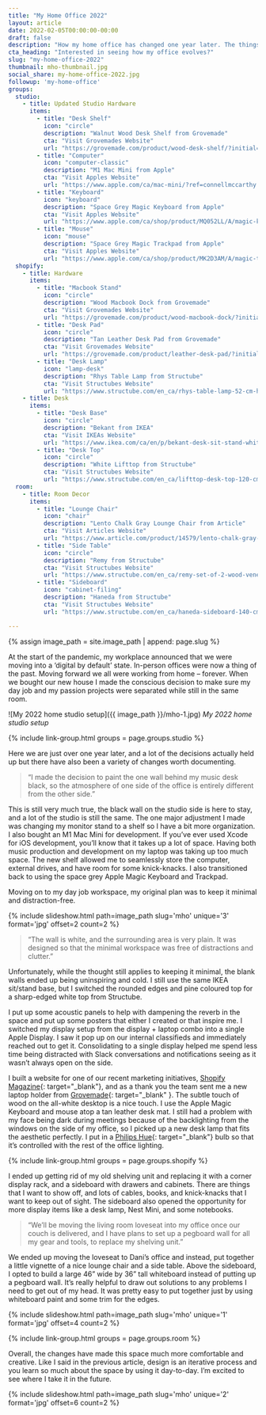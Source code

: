 ```yaml
---
title: "My Home Office 2022"
layout: article
date: 2022-02-05T00:00:00-00:00
draft: false
description: "How my home office has changed one year later. The things I’ve kept, and the things I’ve swapped out."
cta_heading: "Interested in seeing how my office evolves?"
slug: "my-home-office-2022"
thumbnail: mho-thumbnail.jpg
social_share: my-home-office-2022.jpg
followup: 'my-home-office'
groups:
  studio:
    - title: Updated Studio Hardware
      items:
        - title: "Desk Shelf"
          icon: "circle"
          description: "Walnut Wood Desk Shelf from Grovemade"
          cta: "Visit Grovemades Website"
          url: "https://grovemade.com/product/wood-desk-shelf/?initial=342&ref=connellmccarthy.com"
        - title: "Computer"
          icon: "computer-classic"
          description: "M1 Mac Mini from Apple"
          cta: "Visit Apples Website"
          url: "https://www.apple.com/ca/mac-mini/?ref=connellmccarthy.com"
        - title: "Keyboard"
          icon: "keyboard"
          description: "Space Grey Magic Keyboard from Apple"
          cta: "Visit Apples Website"
          url: "https://www.apple.com/ca/shop/product/MQ052LL/A/magic-keyboard-with-numeric-keypad-us-english?ref=connellmccarthy.com"
        - title: "Mouse"
          icon: "mouse"
          description: "Space Grey Magic Trackpad from Apple"
          cta: "Visit Apples Website"
          url: "https://www.apple.com/ca/shop/product/MK2D3AM/A/magic-trackpad?ref=connellmccarthy.com"
  shopify:
    - title: Hardware
      items:
        - title: "Macbook Stand"
          icon: "circle"
          description: "Wood Macbook Dock from Grovemade"
          cta: "Visit Grovemades Website"
          url: "https://grovemade.com/product/wood-macbook-dock/?initial=636&ref=connellmccarthy.com"
        - title: "Desk Pad"
          icon: "circle"
          description: "Tan Leather Desk Pad from Grovemade"
          cta: "Visit Grovemades Website"
          url: "https://grovemade.com/product/leather-desk-pad/?initial=690&ref=connellmccarthy.com"
        - title: "Desk Lamp"
          icon: "lamp-desk"
          description: "Rhys Table Lamp from Structube"
          cta: "Visit Structubes Website"
          url: "https://www.structube.com/en_ca/rhys-table-lamp-52-cm-height-90-33-55?pid=26916&ref=connellmccarthy.com"
    - title: Desk
      items:
        - title: "Desk Base"
          icon: "circle"
          description: "Bekant from IKEA"
          cta: "Visit IKEAs Website"
          url: "https://www.ikea.com/ca/en/p/bekant-desk-sit-stand-white-s29022520/?ref=connellmccarthy.com"
        - title: "Desk Top"
          icon: "circle"
          description: "White Lifttop from Structube"
          cta: "Visit Structubes Website"
          url: "https://www.structube.com/en_ca/lifttop-desk-top-120-cm-84-68-85?pid=26512&ref=connellmccarthy.com"
  room:
    - title: Room Decor
      items:
        - title: "Lounge Chair"
          icon: "chair"
          description: "Lento Chalk Gray Lounge Chair from Article"
          cta: "Visit Articles Website"
          url: "https://www.article.com/product/14579/lento-chalk-gray-lounge-chair?ref=connellmccarthy.com"
        - title: "Side Table"
          icon: "circle"
          description: "Remy from Structube"
          cta: "Visit Structubes Website"
          url: "https://www.structube.com/en_ca/remy-set-of-2-wood-veneer-nesting-tables-89-14-35?pid=26823&ref=connellmccarthy.com"
        - title: "Sideboard"
          icon: "cabinet-filing"
          description: "Haneda from Structube"
          cta: "Visit Structubes Website"
          url: "https://www.structube.com/en_ca/haneda-sideboard-140-cm-40-10-68?pid=24106&ref=connellmccarthy.com"

---
```


{% assign image_path = site.image_path | append: page.slug %}

At the start of the pandemic, my workplace announced that we were moving into a ‘digital by default’ state. In-person offices were now a thing of the past. Moving forward we all were working from home – forever. When we bought our new house I made the conscious decision to make sure my day job and my passion projects were separated while still in the same room.

![My 2022 home studio setup]({{ image_path }}/mho-1.jpg)
*My 2022 home studio setup*

{% include link-group.html groups = page.groups.studio %}

Here we are just over one year later, and a lot of the decisions actually held up but there have also been a variety of changes worth documenting.

> “I made the decision to paint the one wall behind my music desk black, so the atmosphere of one side of the office is entirely different from the other side.”

This is still very much true, the black wall on the studio side is here to stay, and a lot of the studio is still the same. The one major adjustment I made was changing my monitor stand to a shelf so I have a bit more organization. I also bought an M1 Mac Mini for development. If you’ve ever used Xcode for iOS development, you’ll know that it takes up a lot of space. Having both music production and development on my laptop was taking up too much space. The new shelf allowed me to seamlessly store the computer, external drives, and have room for some knick-knacks. I also transitioned back to using the space grey Apple Magic Keyboard and Trackpad.

Moving on to my day job workspace, my original plan was to keep it minimal and distraction-free.

{% include slideshow.html path=image_path slug='mho' unique='3' format='jpg' offset=2 count=2 %}

> “The wall is white, and the surrounding area is very plain. It was designed so that the minimal workspace was free of distractions and clutter.”

Unfortunately, while the thought still applies to keeping it minimal, the blank walls ended up being uninspiring and cold. I still use the same IKEA sit/stand base, but I switched the rounded edges and pine coloured top for a sharp-edged white top from Structube.

I put up some acoustic panels to help with dampening the reverb in the space and put up some posters that either I created or that inspire me. I switched my display setup from the display + laptop combo into a single Apple Display. I saw it pop up on our internal classifieds and immediately reached out to get it. Consolidating to a single display helped me spend less time being distracted with Slack conversations and notifications seeing as it wasn’t always open on the side.

I built a website for one of our recent marketing initiatives, [Shopify Magazine](https://magazine.shopify.com/?ref=connellmccarthy.com){: target="_blank"}, and as a thank you the team sent me a new laptop holder from [Grovemade](https://grovemade.com/?ref=connellmccarthy.com){: target="_blank" }. The subtle touch of wood on the all-white desktop is a nice touch. I use the Apple Magic Keyboard and mouse atop a tan leather desk mat. I still had a problem with my face being dark during meetings because of the backlighting from the windows on the side of my office, so I picked up a new desk lamp that fits the aesthetic perfectly. I put in a [Philips Hue](https://www.philips-hue.com/en-ca?ref=connellmccarthy.com){: target="_blank"} bulb so that it’s controlled with the rest of the office lighting.

{% include link-group.html groups = page.groups.shopify %}

I ended up getting rid of my old shelving unit and replacing it with a corner display rack, and a sideboard with drawers and cabinets. There are things that I want to show off, and lots of cables, books, and knick-knacks that I want to keep out of sight. The sideboard also opened the opportunity for more display items like a desk lamp, Nest Mini, and some notebooks.

> “We’ll be moving the living room loveseat into my office once our couch is delivered, and I have plans to set up a pegboard wall for all my gear and tools, to replace my shelving unit.”

We ended up moving the loveseat to Dani’s office and instead, put together a little vignette of a nice lounge chair and a side table. Above the sideboard, I opted to build a large 46” wide by 36” tall whiteboard instead of putting up a pegboard wall. It’s really helpful to draw out solutions to any problems I need to get out of my head. It was pretty easy to put together just by using whiteboard paint and some trim for the edges.

{% include slideshow.html path=image_path slug='mho' unique='1' format='jpg' offset=4 count=2 %}

{% include link-group.html groups = page.groups.room %}

Overall, the changes have made this space much more comfortable and creative. Like I said in the previous article, design is an iterative process and you learn so much about the space by using it day-to-day. I’m excited to see where I take it in the future.

{% include slideshow.html path=image_path slug='mho' unique='2' format='jpg' offset=6 count=2 %}
